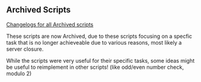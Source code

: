 ## Archived Scripts
[Changelogs for all Archived scripts](Changelog%20-%20Archived.md)

These scripts are now Archived, due to these scripts focusing on a specfic task that is no longer achieveable due to various reasons, most likely a server closure.

While the scripts were very useful for their specific tasks, some ideas might be useful to reimplement in other scripts! (like odd/even number check, modulo 2)
